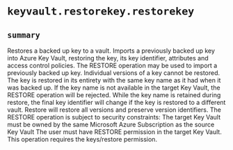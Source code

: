 # `keyvault.restorekey.restorekey`

## `summary`
Restores a backed up key to a vault. Imports a previously backed up key into Azure Key Vault, restoring the key, its key identifier, attributes and access control policies. The RESTORE operation may be used to import a previously backed up key. Individual versions of a key cannot be restored. The key is restored in its entirety with the same key name as it had when it was backed up. If the key name is not available in the target Key Vault, the RESTORE operation will be rejected. While the key name is retained during restore, the final key identifier will change if the key is restored to a different vault. Restore will restore all versions and preserve version identifiers. The RESTORE operation is subject to security constraints: The target Key Vault must be owned by the same Microsoft Azure Subscription as the source Key Vault The user must have RESTORE permission in the target Key Vault. This operation requires the keys/restore permission.


